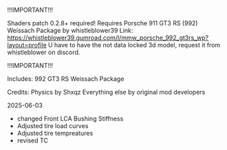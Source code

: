 !!!IMPORTANT!!!

Shaders patch 0.2.8+ required! Requires Porsche 911 GT3 RS (992) Weissach Package by whistleblower39
Link: https://whistleblower39.gumroad.com/l/mmw_porsche_992_gt3rs_wp?layout=profile
U have to have the not data locked 3d model, request it from whistleblower on discord.

!!!IMPORTANT!!!

Includes:
992 GT3 RS Weissach Package

Credits:
Physics by Shxqz
Everything else by original mod developers

2025-06-03
- changed Front LCA Bushing Stiffness
- Adjusted tire load curves
- Adjusted tire tempreatures
- revised TC